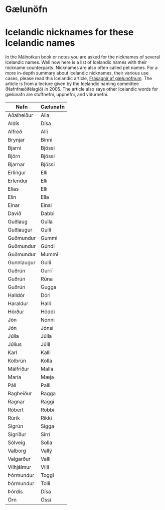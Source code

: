 # Gælunöfn
# Icelandic nicknames for these Icelandic names

In the Málnotkun book or notes you are asked for the nicknames of several
Icelandic names. Well now here is a list of Icelandic names with their nickname
counterparts. Nicknames are also often called pet names. For a more in-depth
summary about icelandic nicknames, their various use cases, please read this
Icelandic article, [Frásagnir af gælunöfnum][arnastofnun_gælunöfnum]. The
article is from a lecture given by the Icelandic naming committee
(Nafnfræðifélagið) in 2005.  The article also says other Icelandic words for
gælunafn are stuffnefni, uppnefni, and viðurnefni.

| Nafn | Gælunafn |
| --- | --- |
| Aðalheiður | Alla |
| Aldís | Dísa |
| Alfreð | Alli |
| Brynjar | Binni |
| Bjarni | Bjössi|
| Björn | Bjössi|
| Bjarnar | Bjössi|
| Erlingur | Elli |
| Erlendur | Elli |
| Elías | Elli |
| Elín | Ella |
| Einar | Einsi |
| Davíð | Dabbi |
| Guðlaug | Gulla |
| Guðlaugur | Gulli |
| Guðmundur | Gummi |
| Guðmundur | Gúndi |
| Guðmundur | Mummi |
| Gunnlaugur | Gulli |
| Guðrún | Gurrí |
| Guðrún | Rúna |
| Guðrún | Gugga |
| Halldór | Dóri |
| Haraldur | Halli |
| Hörður | Höddi |
| Jón | Nonni |
| Jón | Jónsi |
| Júlía | Júlla |
| Júlíus | Júlli |
| Karl | Kalli |
| Kolbrún | Kolla |
| Málfriður | Malla |
| María | Mæja |
| Páll | Palli |
| Ragheiður | Ragga |
| Ragnar | Raggi | 
| Róbert | Robbi |
| Rúrik  | Rikki |
| Sigrún | Sigga |
| Sigríður | Sirrí |
| Sólveig | Solla |
| Valborg | Vallý |
| Valgarður | Valli |
| Vilhjálmur | Villi |
| Þórmundur | Toggi |
| Þórmundur | Tolli |
| Þórdís | Dísa |
| Örn | Össi |

[arnastofnun_gælunöfnum]: https://www.arnastofnun.is/is/utgafa-og-gagnasofn/pistlar/frasagnir-af-gaelunofnum
